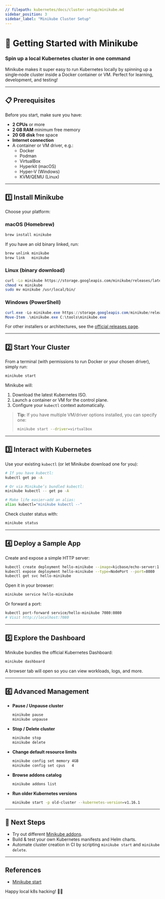 ```yaml
---
// filepath: kubernetes/docs/cluster-setup/minikube.md
sidebar_position: 3
sidebar_label: "Minikube Cluster Setup"
---  
```


# 🐳 Getting Started with Minikube  
### Spin up a local Kubernetes cluster in one command

Minikube makes it super easy to run Kubernetes locally by spinning up a single‑node cluster inside a Docker container or VM. Perfect for learning, development, and testing!

---

## 📋 Prerequisites

Before you start, make sure you have:

- **2 CPUs** or more  
- **2 GB RAM** minimum free memory  
- **20 GB disk** free space  
- **Internet connection**  
- A container or VM driver, e.g.:  
  - Docker  
  - Podman  
  - VirtualBox  
  - Hyperkit (macOS)  
  - Hyper‑V (Windows)  
  - KVM/QEMU (Linux)  

---

## 1️⃣ Install Minikube

Choose your platform:

### macOS (Homebrew)

```bash
brew install minikube
```

If you have an old binary linked, run:

```bash
brew unlink minikube
brew link   minikube
```

### Linux (binary download)

```bash
curl -Lo minikube https://storage.googleapis.com/minikube/releases/latest/minikube-linux-amd64
chmod +x minikube
sudo mv minikube /usr/local/bin/
```

### Windows (PowerShell)

```powershell
curl.exe -Lo minikube.exe https://storage.googleapis.com/minikube/releases/latest/minikube-windows-amd64.exe
Move-Item .\minikube.exe C:\tools\minikube.exe
```

For other installers or architectures, see the [official releases page](https://github.com/kubernetes/minikube/releases).

---

## 2️⃣ Start Your Cluster

From a terminal (with permissions to run Docker or your chosen driver), simply run:

```bash
minikube start
```

Minikube will:

1. Download the latest Kubernetes ISO.  
2. Launch a container or VM for the control plane.  
3. Configure your `kubectl` context automatically.

> **Tip:** If you have multiple VM/driver options installed, you can specify one:  
> ```bash
> minikube start --driver=virtualbox
> ```

---

## 3️⃣ Interact with Kubernetes

Use your existing `kubectl` (or let Minikube download one for you):

```bash
# If you have kubectl:
kubectl get po -A

# Or via Minikube’s bundled kubectl:
minikube kubectl -- get po -A

# Make life easier—add an alias:
alias kubectl="minikube kubectl --"
```

Check cluster status with:

```bash
minikube status
```

---

## 4️⃣ Deploy a Sample App

Create and expose a simple HTTP server:

```bash
kubectl create deployment hello-minikube --image=kicbase/echo-server:1.0
kubectl expose deployment hello-minikube --type=NodePort --port=8080
kubectl get svc hello-minikube
```

Open it in your browser:

```bash
minikube service hello-minikube
```

Or forward a port:

```bash
kubectl port-forward service/hello-minikube 7080:8080
# Visit http://localhost:7080
```

---

## 5️⃣ Explore the Dashboard

Minikube bundles the official Kubernetes Dashboard:

```bash
minikube dashboard
```

A browser tab will open so you can view workloads, logs, and more.

---

## 6️⃣ Advanced Management

- **Pause / Unpause cluster**  
  ```bash
  minikube pause
  minikube unpause
  ```
- **Stop / Delete cluster**  
  ```bash
  minikube stop
  minikube delete
  ```
- **Change default resource limits**  
  ```bash
  minikube config set memory 4GB
  minikube config set cpus   4
  ```
- **Browse addons catalog**  
  ```bash
  minikube addons list
  ```
- **Run older Kubernetes versions**  
  ```bash
  minikube start -p old-cluster --kubernetes-version=v1.16.1
  ```

---

## 🚀 Next Steps

- Try out different [Minikube addons](https://minikube.sigs.k8s.io/docs/handbook/addons/).  
- Build & test your own Kubernetes manifests and Helm charts.  
- Automate cluster creation in CI by scripting `minikube start` and `minikube delete`.

---  

## References

- [Minikube start](https://minikube.sigs.k8s.io/docs/start/?arch=%2Fmacos%2Fx86-64%2Fstable%2Fhomebrew)

Happy local k8s hacking! 🐳✨  
```